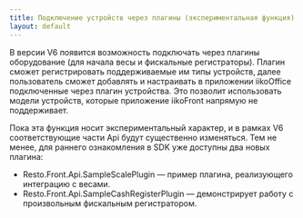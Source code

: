 ```yaml
---
title: Подключение устройств через плагины (экспериментальная функция)
layout: default
---
```

В версии V6 появится возможность подключать через плагины оборудование (для начала весы и фискальные регистраторы). Плагин сможет регистрировать поддерживаемые им типы устройств, далее пользователь сможет добавлять и настраивать в приложении iikoOffice подключенные через плагин устройства. Это позволит использовать модели устройств, которые приложение iikoFront напрямую не поддерживает.

Пока эта функция носит экспериментальный характер, и в рамках V6 соответствующие части Api будут существенно изменяться. Тем не менее, для раннего ознакомления в SDK уже доступны два новых плагина:

- Resto.Front.Api.SampleScalePlugin — пример плагина, реализующего интеграцию с весами.
- Resto.Front.Api.SampleCashRegisterPlugin — демонстрирует работу с произвольным фискальным регистратором.